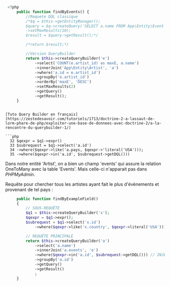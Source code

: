 ```php

 <?php
     public function findByEvents() {
         //Requete DQL classique
         /*$q = $this->getEntityManager();
         $query = $q->createQuery('SELECT a.name FROM App\Entity\Event e JOIN e.artist_id a GROUP BY e.artist_id ORDER BY COUNT(e.artist_id) DESC')
         ->setMaxResults(10);
         $result = $query->getResult();*/

         /*return $result;*/

         //Version QueryBuilder
         return $this->createQueryBuilder('e')
             ->select('COUNT(e.artist_id) as maxE, a.name')
             ->innerJoin('App\Entity\Artist', 'a')
             ->where('a.id = e.artist_id')
             ->groupBy('e.artist_id')
             ->orderBy('maxE', 'DESC')
             ->setMaxResults(2)
             ->getQuery()
             ->getResult();
     }

 ```


```

[Tuto Query Builder en français](https://zestedesavoir.com/tutoriels/1713/doctrine-2-a-lassaut-de-lorm-phare-de-php/exploiter-une-base-de-donnees-avec-doctrine-2/a-la-rencontre-du-querybuilder-1/)

```php
  32 $qexpr = $q1->expr()
  33 $subrequest = $q1->select('a.id')
  34 ->where($qexpr->like('a.pays, $qexpr->'literal('USA')));
  35 ->where($qexpr->in('a.id', $subrequest->getDQL()))
```

Dans notre entité 'Artist', on a bien un champ 'events' qui assure la relation OneToMany avec la table 'Events'. Mais celle-ci n'apparait pas dans _PHPMyAdmin_.

Requête pour chercher tous les artistes ayant fait le plus d'évènements et provenant de tel pays :

```php
     public function findByExampleField()
     {
         // SOUS-REQUÊTE
         $q1 = $this->createQueryBuilder('x');
         $qexpr = $q1->expr();
         $subrequest = $q1->select('x.id')
             ->where($qexpr->like('x.country', $qexpr->literal('USA')));

         // REQUÊTE PRINCIPALE
         return $this->createQueryBuilder('a')
             ->select('a.name')
             ->innerJoin('a.events', 'e')
             ->where($qexpr->in('a.id', $subrequest->getDQL())) // INJECTION SOUS-REQUÊTE
             ->groupBy('a.id')
             ->getQuery()
             ->getResult()
             ;
     }
```

